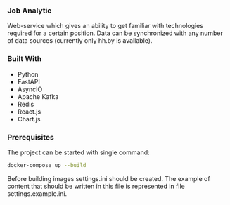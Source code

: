 <div>
<h3>Job Analytic</h3>
  <p>Web-service which gives an ability to get familiar with technologies required for a
    certain position. Data can be synchronized with any number of data sources (currently only
    hh.by is available).</p>
</div>

### Built With

* Python
* FastAPI
* AsyncIO
* Apache Kafka
* Redis
* React.js
* Chart.js

### Prerequisites

The project can be started with single command:
  ```sh
  docker-compose up --build
  ```

Before building images settings.ini should be created. The example of content that should be written
in this file is represented in file settings.example.ini.
